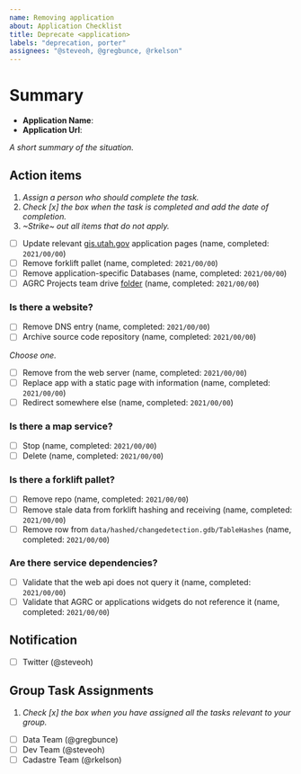 ```yaml
---
name: Removing application
about: Application Checklist
title: Deprecate <application>
labels: "deprecation, porter"
assignees: "@steveoh, @gregbunce, @rkelson"
---
```


# Summary

- **Application Name**:
- **Application Url**:

_A short summary of the situation._

## Action items

1. _Assign a person who should complete the task._
1. _Check [x] the box when the task is completed and add the date of completion._
1. _~Strike~ out all items that do not apply._

- [ ] Update relevant [gis.utah.gov](https://gis.utah.gov/developer/application) application pages (name, completed: `2021/00/00`)
- [ ] Remove forklift pallet (name, completed: `2021/00/00`)
- [ ] Remove application-specific Databases (name, completed: `2021/00/00`)
- [ ] AGRC Projects team drive [folder](https://drive.google.com/drive/folders/0AIVByxAYHd4oUk9PVA) (name, completed: `2021/00/00`)

### Is there a website?

- [ ] Remove DNS entry (name, completed: `2021/00/00`)
- [ ] Archive source code repository (name, completed: `2021/00/00`)

_Choose one._

- [ ] Remove from the web server (name, completed: `2021/00/00`)
- [ ] Replace app with a static page with information (name, completed: `2021/00/00`)
- [ ] Redirect somewhere else (name, completed: `2021/00/00`)

### Is there a map service?

- [ ] Stop (name, completed: `2021/00/00`)
- [ ] Delete (name, completed: `2021/00/00`)

### Is there a forklift pallet?

- [ ] Remove repo (name, completed: `2021/00/00`)
- [ ] Remove stale data from forklift hashing and receiving (name, completed: `2021/00/00`)
- [ ] Remove row from `data/hashed/changedetection.gdb/TableHashes` (name, completed: `2021/00/00`)

### Are there service dependencies?

- [ ] Validate that the web api does not query it (name, completed: `2021/00/00`)
- [ ] Validate that AGRC or applications widgets do not reference it (name, completed: `2021/00/00`)

## Notification

- [ ] Twitter (@steveoh)

## Group Task Assignments

1. _Check [x] the box when you have assigned all the tasks relevant to your group._

- [ ] Data Team (@gregbunce)
- [ ] Dev Team (@steveoh)
- [ ] Cadastre Team (@rkelson)
